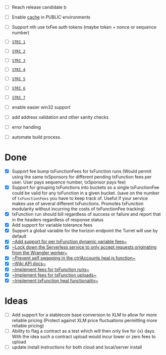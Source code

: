 - [ ] Reach release candidate b 
- [ ] Enable [cache](https://github.com/tyvdh/stellar-turrets/blob/master/wrangler/src/index.js#L44-L53) in PUBLIC environments
- [ ] Support nth use txFee auth tokens (maybe token + nonce or sequence number)
- [ ] [`STRI 1`](https://github.com/tyvdh/stellar-turrets/issues/43)
- [ ] [`STRI 2`](https://github.com/tyvdh/stellar-turrets/issues/44)
- [ ] [`STRI 3`](https://github.com/tyvdh/stellar-turrets/issues/45)
- [ ] [`STRI 4`](https://github.com/tyvdh/stellar-turrets/issues/46)
- [ ] [`STRI 5`](https://github.com/tyvdh/stellar-turrets/issues/48)
- [ ] [`STRI 6`](https://github.com/tyvdh/stellar-turrets/issues/49)
- [ ] [`STRI 7`](https://github.com/tyvdh/stellar-turrets/issues/50)
- [ ] enable easier win32 support
- [ ] add address validation and other sanity checks
- [ ] error handling
- [ ] automate build process.


# Done
- [x] Support fee bump txFunctionFees for txFunction runs (Would permit using the same txSponsors for different pending txFunction fees per user. User pays sequence number, txSponsor pays fee)
- [x] Support for grouping txFunctions into buckets so a single txFunctionFee could be valid for any txFunction in a given bucket. (save on the number of `txFunctionFees` you have to keep track of. Useful if your service makes use of several different txFunctions. Promotes txFunction modularity without incurring the costs of txFunctionFee tracking)
- [x] txFunction run should bill regardless of success or failure and report that in the headers regardless of response status
- [x] Add support for variable tolerance fees
- [x] Support a global variable for the horizon endpoint the Turret will use by default
- [x] [~Add support for per txFunction dynamic variable fees~](https://github.com/tyvdh/stellar-turrets/commit/785036ec693a937ad3d0f4178fcddea33f1eb4a3)
- [x] [~Lock down the Serverless service to only accept requests originating from the Wrangler worker~](https://github.com/tyvdh/stellar-turrets/pull/5)
- [x] [~Prevent self swapping in the ctrlAccounts heal.js function~](https://github.com/tyvdh/stellar-turrets/commit/75c77311822f8e75b4dcac654fbd2eac45a6d755)
- [x] [~Wiki API docs~](https://github.com/tyvdh/stellar-turrets/wiki)
- [x] [~Implement fees for txFunction runs~](https://github.com/tyvdh/stellar-turrets/pull/3)
- [x] [~Implement fees for txFunction uploads~](https://github.com/tyvdh/stellar-turrets/commit/6c8b299e22fec41fa546cc3a7d2f74016c5f2351)
- [x] [~Implement txFunction heal functionality~](https://github.com/tyvdh/stellar-turrets/pull/2)

# Ideas
- [ ] Add support for a stablecoin base conversion to XLM to allow for more reliable pricing (Protect against XLM price fluctuations permitting more reliable pricing)
- [ ] Ability to flag a contract as a test which will then only live for {x} days. With the idea such a contract upload would incur lower or zero fees to upload
- [ ] update install instructions for both cloud and local/server install